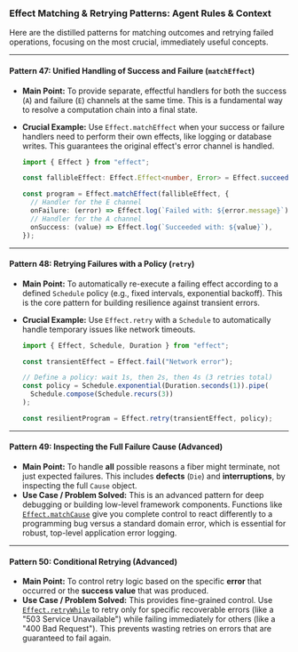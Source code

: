 ### Effect Matching & Retrying Patterns: Agent Rules & Context

Here are the distilled patterns for matching outcomes and retrying failed operations, focusing on the most crucial, immediately useful concepts.

---

#### **Pattern 47: Unified Handling of Success and Failure (`matchEffect`)**

- **Main Point:** To provide separate, effectful handlers for both the success (`A`) and failure (`E`) channels at the same time. This is a fundamental way to resolve a computation chain into a final state.

- **Crucial Example:** Use `Effect.matchEffect` when your success or failure handlers need to perform their own effects, like logging or database writes. This guarantees the original effect's error channel is handled.

  ```typescript
  import { Effect } from "effect";

  const fallibleEffect: Effect.Effect<number, Error> = Effect.succeed(42);

  const program = Effect.matchEffect(fallibleEffect, {
    // Handler for the E channel
    onFailure: (error) => Effect.log(`Failed with: ${error.message}`),
    // Handler for the A channel
    onSuccess: (value) => Effect.log(`Succeeded with: ${value}`),
  });
  ```

---

#### **Pattern 48: Retrying Failures with a Policy (`retry`)**

- **Main Point:** To automatically re-execute a failing effect according to a defined `Schedule` policy (e.g., fixed intervals, exponential backoff). This is the core pattern for building resilience against transient errors.

- **Crucial Example:** Use `Effect.retry` with a `Schedule` to automatically handle temporary issues like network timeouts.

  ```typescript
  import { Effect, Schedule, Duration } from "effect";

  const transientEffect = Effect.fail("Network error");

  // Define a policy: wait 1s, then 2s, then 4s (3 retries total)
  const policy = Schedule.exponential(Duration.seconds(1)).pipe(
    Schedule.compose(Schedule.recurs(3))
  );

  const resilientProgram = Effect.retry(transientEffect, policy);
  ```

---

#### **Pattern 49: Inspecting the Full Failure Cause (Advanced)**

- **Main Point:** To handle **all** possible reasons a fiber might terminate, not just expected failures. This includes **defects** (`Die`) and **interruptions**, by inspecting the full `Cause` object.
- **Use Case / Problem Solved:** This is an advanced pattern for deep debugging or building low-level framework components. Functions like [`Effect.matchCause`](<https://www.google.com/search?q=%5Bhttps://effect.website/docs/error-management/matching/%23matchcause%5D(https://effect.website/docs/error-management/matching/%23matchcause)>) give you complete control to react differently to a programming bug versus a standard domain error, which is essential for robust, top-level application error logging.

---

#### **Pattern 50: Conditional Retrying (Advanced)**

- **Main Point:** To control retry logic based on the specific **error** that occurred or the **success value** that was produced.
- **Use Case / Problem Solved:** This provides fine-grained control. Use [`Effect.retryWhile`](<https://www.google.com/search?q=%5Bhttps://effect.website/docs/error-management/retrying/%23retrywhile%5D(https://effect.website/docs/error-management/retrying/%23retrywhile)>) to retry only for specific recoverable errors (like a "503 Service Unavailable") while failing immediately for others (like a "400 Bad Request"). This prevents wasting retries on errors that are guaranteed to fail again.
